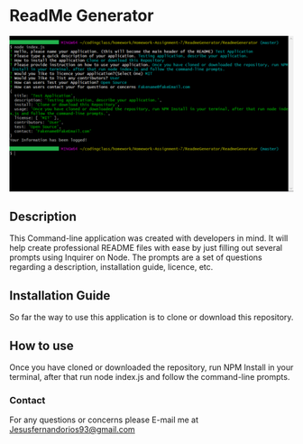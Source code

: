 # ReadMe Generator

![Screenshot](screenshot.png)

## Description
This Command-line application was created with developers in mind. It will help create professional README files with ease by just filling out several prompts using Inquirer on Node.
The prompts are a set of questions regarding a description, installation guide, licence, etc.

## Installation Guide
So far the way to use this application is to clone or download this repository.

## How to use
Once you have cloned or downloaded the repository, run NPM Install in your terminal, after that run node index.js and follow the command-line prompts.

### Contact
For any questions or concerns please E-mail me at Jesusfernandorios93@gmail.com